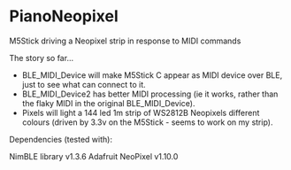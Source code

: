# PianoNeopixel
M5Stick driving a Neopixel strip in response to MIDI commands   

The story so far...   

- BLE_MIDI_Device will make M5Stick C appear as MIDI device over BLE, just to see what can connect to it.  
- BLE_MIDI_Device2 has better MIDI processing (ie it works, rather than the flaky MIDI in the original BLE_MIDI_Device).   
- Pixels will light a 144 led 1m strip of WS2812B Neopixels different colours (driven by 3.3v on the M5Stick - seems to work on my strip).   


Dependencies (tested with):   

NimBLE library v1.3.6
Adafruit NeoPixel v1.10.0

